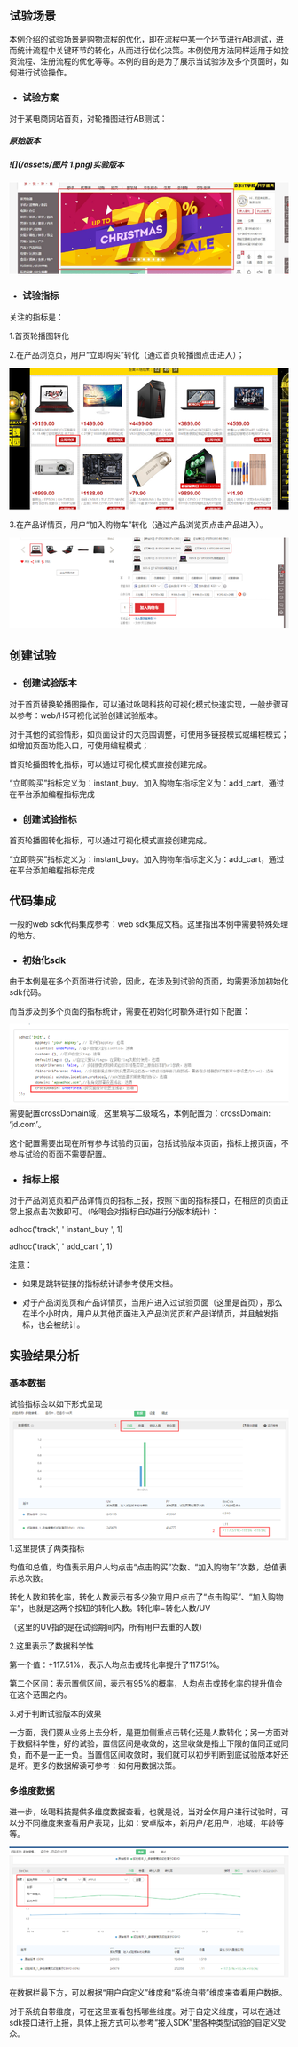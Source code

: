 ## 试验场景

本例介绍的试验场景是购物流程的优化，即在流程中某一个环节进行AB测试，进而统计流程中关键环节的转化，从而进行优化决策。本例使用方法同样适用于如投资流程、注册流程的优化等等。本例的目的是为了展示当试验涉及多个页面时，如何进行试验操作。

* ### 试验方案

对于某电商网站首页，对轮播图进行AB测试：

##### 原始版本

##### ![](/assets/图片 1.png)实验版本

##### ![](/assets/试验本.png)

* ### 试验指标

关注的指标是：

1.首页轮播图转化

2.在产品浏览页，用户“立即购买”转化（通过首页轮播图点击进入）；

![](/assets/商品页.png)

3.在产品详情页，用户“加入购物车”转化（通过产品浏览页点击产品进入）。

![](/assets/详情页.png)

## 创建试验

* ### 创建试验版本

对于首页替换轮播图操作，可以通过吆喝科技的可视化模式快速实现，一般步骤可以参考：web/H5可视化试验创建试验版本。

对于其他的试验情形，如页面设计的大范围调整，可使用多链接模式或编程模式；如增加页面功能入口，可使用编程模式；

首页轮播图转化指标，可以通过可视化模式直接创建完成。

“立即购买”指标定义为：instant\_buy。加入购物车指标定义为：add\_cart，通过在平台添加编程指标完成

* ### 创建试验指标

首页轮播图转化指标，可以通过可视化模式直接创建完成。

“立即购买”指标定义为：instant\_buy。加入购物车指标定义为：add\_cart，通过在平台添加编程指标完成

## 代码集成

一般的web sdk代码集成参考：web sdk集成文档。这里指出本例中需要特殊处理的地方。

* ### 初始化sdk

由于本例是在多个页面进行试验，因此，在涉及到试验的页面，均需要添加初始化sdk代码。

而当涉及到多个页面的指标统计，需要在初始化时额外进行如下配置：

![](/assets/初始化.png)需要配置crossDomain域，这里填写二级域名，本例配置为：crossDomain: ‘jd.com’。

这个配置需要出现在所有参与试验的页面，包括试验版本页面，指标上报页面，不参与试验的页面不需要配置。

* ### 指标上报

对于产品浏览页和产品详情页的指标上报，按照下面的指标接口，在相应的页面正常上报点击次数即可。（吆喝会对指标自动进行分版本统计）：

adhoc\('track', ' instant\_buy ', 1\)

adhoc\('track', ' add\_cart ', 1\)

注意：

* 如果是跳转链接的指标统计请参考使用文档。

* 对于产品浏览页和产品详情页，当用户进入过试验页面（这里是首页），那么在半个小时内，用户从其他页面进入产品浏览页和产品详情页，并且触发指标，也会被统计。

## 实验结果分析

### 基本数据

试验指标会以如下形式呈现![](/assets/实验结果.png)1.这里提供了两类指标

均值和总值，均值表示用户人均点击“点击购买”次数、“加入购物车”次数，总值表示总次数。

转化人数和转化率，转化人数表示有多少独立用户点击了“点击购买”、“加入购物车”，也就是这两个按钮的转化人数。转化率=转化人数/UV

（这里的UV指的是在试验期间内，所有用户去重的人数）

2.这里表示了数据科学性

第一个值：+117.51%，表示人均点击或转化率提升了117.51%。

第二个区间：表示置信区间，表示有95%的概率，人均点击或转化率的提升值会在这个范围之内。

3.对于判断试验版本的效果

一方面，我们要从业务上去分析，是更加侧重点击转化还是人数转化；另一方面对于数据科学性，好的试验，置信区间是收敛的，这里收敛是指上下限的值同正或同负，而不是一正一负。当置信区间收敛时，我们就可以初步判断到底试验版本好还是坏。更多的数据解读可参考：如何用数据决策。

### 多维度数据

进一步，吆喝科技提供多维度数据查看，也就是说，当对全体用户进行试验时，可以分不同维度来查看用户表现，比如：安卓版本，新用户/老用户，地域，年龄等等。

![](/assets/多维度数据.png)

在数据栏最下方，可以根据“用户自定义”维度和“系统自带”维度来查看用户数据。

对于系统自带维度，可在这里查看包括哪些维度。对于自定义维度，可以在通过sdk接口进行上报，具体上报方式可以参考“接入SDK”里各种类型试验的自定义受众。

### 

### 



